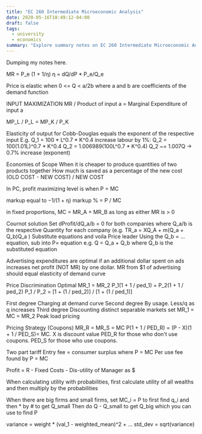 ```yaml
---
title: "EC 260 Intermediate Microeconomic Analysis"
date: 2020-05-16T18:49:12-04:00
draft: false
tags:
  - university
  - economics
summary: "Explore summary notes on EC 260 Intermediate Microeconomic Analysis, covering key concepts like marginal revenue, elasticity, input maximization, economies of scope, profit maximization, Cournot solutions, and price discrimination strategies."
---
```


Dumping my notes here.

MR = P_e (1 + 1/η)
η = dQ/dP * P_e/Q_e

Price is elastic when 0 <= Q < a/2b where a and b are coefficients of the demand function

INPUT MAXIMIZATION
MR / Product of input a = Marginal Expenditure of input a

MP_L / P_L = MP_K / P_K

Elasticity of output for Cobb-Douglas equals the exponent of the respective input
E.g.
Q_1 = 100 * L^0.7 * K^0.4
increase labour by 1%: Q_2 = 100(1.01L)^0.7 * K^0.4
Q_2 = 1.006989(100L^0.7 * K^0.4)
Q_2 ~= 1.007Q -> 0.7% increase (exponent)

Economies of Scope
When it is cheaper to produce quantities of two products together
How much is saved as a percentage of the new cost
(OLD COST - NEW COST) / NEW COST

In PC, profit maximizing level is when P = MC

markup equal to −1/(1 + η)
markup % = P / MC

in fixed proportions, MC = MR_A + MR_B as long as either MR is > 0

Cournot solution
Set dProfit/dQ_a/b = 0 for both companies where Q_a/b is the respective Quantity for each company (e.g. TR_a = XQ_A + m(Q_a + Q_b)Q_a )
Substitute equations and voila
Price leader
Using the Q_b = ... equation, sub into P= equation
e.g.  Q = Q_a + Q_b where Q_b is the substituted equation

Advertising expenditures are optimal if an additional dollar spent on ads
increases net profit (NOT MR) by one dollar.
MR from $1 of advertising should equal elasticity of demand curve

Price Discrimination Optimal
MR_1 = MR_2
P_1(1 + 1 / ped_1) = P_2(1 + 1 / ped_2)
P_1 / P_2 = [1 + (1 / ped_2)] / [1 + (1 / ped_1)]

First degree
Charging at demand curve
Second degree
By usage. Less/q as q increases
Third degree
Discounting distinct separable markets
set MR_1 = MC = MR_2
Peak load pricing

Pricing Strategy (Coupons)
MR_R = MR_S = MC
P(1 + 1 / PED_R) = (P - X)(1 + 1 / PED_S)= MC.
X is discount value
PED_R for those who don't use coupons.
PED_S for those who use coupons.

Two part tariff
Entry fee = consumer surplus where P = MC
Per use fee found by P = MC

Profit = R - Fixed Costs - Dis-utility of Manager as $

When calculating utility with probabilities, first calculate utility of all wealths
and then multiply by the probabilities

When there are big firms and small firms,
set MC_i = P to first find q_i and then * by # to get Q_small
Then do Q - Q_small to get Q_big which you can use to find P

variance = weight * (val_1 - weighted_mean)^2 + ...
std_dev = sqrt(variance)
